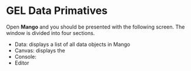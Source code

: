 # GEL Data Primatives

Open **Mango** and you should be presented with the following screen. The window is divided into four sections. 

* Data: displays a list of all data objects in Mango 
* Canvas: displays the
* Console:
* Editor



